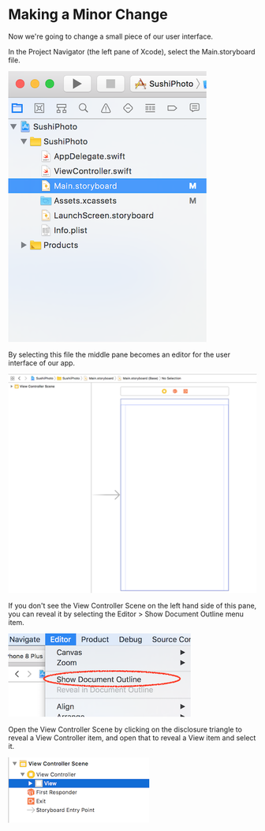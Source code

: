 # Making a Minor Change

Now we're going to change a small piece of our user interface.

In the Project Navigator \(the left pane of Xcode\), select the Main.storyboard file.

![](/assets/ProjectNavigator.png)

By selecting this file the middle pane becomes an editor for the user interface of our app.

![](/assets/InterfaceBuilder.png)

If you don't see the View Controller Scene on the left hand side of this pane, you can reveal it by selecting the Editor &gt; Show Document Outline menu item.

![](/assets/ShowDocumentOutline.png)



Open the View Controller Scene by clicking on the disclosure triangle to reveal a View Controller item, and open that to reveal a View item and select it.

![](/assets/ViewDocumentOutline.png)

